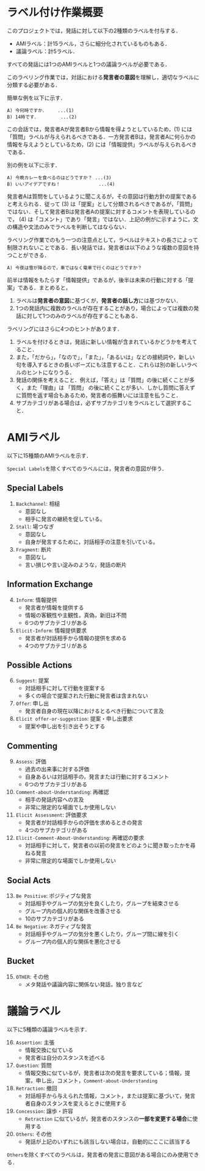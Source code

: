 
# ラベル付け作業概要
このプロジェクトでは，発話に対して以下の2種類のラベルを付与する．
- AMIラベル：計15ラベル，さらに細分化されているものもある．
- 議論ラベル：計5ラベル．

すべての発話には1つのAMIラベルと1つの議論ラベルが必要である． 

このラベリング作業では，対話における**発言者の意図**を理解し，適切なラベルに分類する必要がある．

簡単な例を以下に示す．
```
A) 今何時ですか．    ...(1)
B) 14時です．        ...(2)
```
この会話では，発言者Aが発言者Bから情報を得ようとしているため，(1) には「質問」ラベルが与えられるべきである．一方発言者Bは，発言者Aに何らかの情報を与えようとしているため，(2) には「情報提供」ラベルが与えられるべきである．

別の例を以下に示す．
```
A) 今晩カレーを食べるのはどうですか？ ...(3)
B) いいアイデアですね！              ...(4)
```

発言者Aは質問をしているように聞こえるが，その意図は行動方針の提案であると考えられる．従って (3) は「提案」として分類されるべきであるが，「質問」ではない．そして発言者Bは発言者Aの提案に対するコメントを表現しているので， (4) は「コメント」であり「発言」ではない．上記の例がに示すように，文の構造や文法のみでラベルを判断してはならない．

ラベリング作業でのもう一つの注意点として，ラベルはテキストの長さによって制限されないことである．長い発話では，発言者は以下のような複数の意図を持つことができる．

```
A) 今夜は雪が降るので，車ではなく電車で行くのはどうですか？
```

前半は情報をもたらす「情報提供」であるが，後半は未来の行動に対する「提案」である．まとめると，
1. ラベルは**発言者の意図**に基づくが，**発言者の話し方**には基づかない．
1. 1つの発話内に複数のラベルが存在することがあり，場合によっては複数の発話に対して1つのみのラベルが存在することもある．

ラベリングにはさらに4つのヒントがあります．
1. ラベルを付けるときは，発話に新しい情報が含まれているかどうかを考えてること．
1. また，「だから」，「なので」，「また」，「あるいは」などの接続詞や，新しい句を導入するときの長いポーズにも注意すること．これらは別の新しいラベルのヒントになりうる．
1. 発話の関係を考えること．例えば，「答え」は「質問」の後に続くことが多く，また「理由」は 「質問」 の後に続くことが多い．しかし質問に答えずに質問を返す場合もあるため，発言者の振舞いには注意を払うこと．
1. サブカテゴリがある場合は，必ずサブカテゴリをラベルとして選択すること．


# AMIラベル
以下に15種類のAMIラベルを示す．

`Special Labels`を除くすべてのラベルには，発言者の意図が伴う．

## Special Labels
1. `Backchannel`: 相槌
    - 意図なし
    - 相手に発言の継続を促している。
1. `Stall`: 場つなぎ
    - 意図なし
    - 自身が発言するために，対話相手の注意を引いている。
1. `Fragment`: 断片
    - 意図なし
    - 言い損じや言い淀みのような，発話の断片

## Information Exchange
4. `Inform`: 情報提供
    - 発言者が情報を提供する
    - 情報の客観性や主観性，真偽，新旧は不問
    - 6つのサブカテゴリがある
1. `Elicit-Inform`: 情報提供要求
    - 発言者が対話相手から情報の提供を求める
    - 4つのサブカテゴリがある

## Possible Actions
6. `Suggest`: 提案
    - 対話相手に対して行動を提案する
    - 多くの場合で提案された行動に発言者は含まれない
1. `Offer`: 申し出
    - 発言者自身の現在以降におけるとるべき行動について言及
1. `Elicit offer-or-suggestion`: 提案・申し出要求
    - 提案や申し出を引き出そうとする

## Commenting
9. `Assess`: 評価
    - 過去の出来事に対する評価
    - 自身あるいは対話相手の，発言または行動に対するコメント
    - 6つのサブカテゴリがある
1. `Comment-about-Understanding`: 再確認
    - 相手の発話内容への言及
    - 非常に限定的な場面でしか使用しない
1. `Elicit Assessment`: 評価要求
    - 発言者が対話相手からの評価を求めるときの発言
    - 4つのサブカテゴリがある
1. `Elicit-Comment-About-Understanding`: 再確認の要求
    - 対話相手に対して，発言者の以前の発言をどのように聞き取ったかを尋ねる発言
    - 非常に限定的な場面でしか使用しない

## Social Acts
13. `Be Positive`: ポジティブな発言
    - 対話相手やグループの気分を良くしたり，グループを結束させる
    - グループ内の個人的な関係を改善させる
    - 10のサブカテゴリがある
1. `Be Negative`: ネガティブな発言
    - 対話相手やグループの気分を悪くしたり，グループ間に線を引く
    - グループ内の個人的な関係を悪化させる

## Bucket
15. `OTHER`: その他
    - メタ発話や議論内容に関係ない発話，独り言など


# 議論ラベル
以下に5種類の議論ラベルを示す．

16. `Assertion`: 主張
    - 情報交換に似ている
    - 発言者は自分のスタンスを述べる
1. `Question`: 質問
    - 情報交換に似ているが，発言者は次の発言を要求している；情報，提案，申し出，コメント，`Comment-about-Understanding`
1. `Retraction`: 撤回
    - 対話相手から与えられた情報，コメント，または提案に基づいて，発言者自身のスタンスを変えるときに使用する
1. `Concession`: 譲歩・許容
    - `Retraction` に似ているが，発言者のスタンスの**一部を変更する場合**に使用する
1. `Others`: その他
    - 発話が上記のいずれにも該当しない場合は，自動的にここに該当する

`Others`を除くすべてのラベルは，発言者の発言に意図がある場合にのみ使用できる．